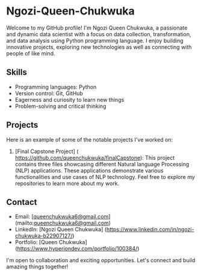 <!---
queenchukwuka/queenchukwuka is a ✨ special ✨ repository because its `README.md` (this file) appears on your GitHub profile.
You can click the Preview link to take a look at your changes.
--->
# Ngozi-Queen-Chukwuka

Welcome to my GitHub profile! I'm Ngozi Queen Chukwuka, a passionate and dynamic data scientist with a focus on data collection, transformation, and data analysis using Python programming language. I enjoy building innovative projects, exploring new technologies as well as connecting with people of like mind.

## Skills

- Programming languages: Python
- Version control: Git, GitHub
- Eagerness and curiosity to learn new things
- Problem-solving and critical thinking

## Projects

Here is an example of some of the notable projects I've worked on:

1. [Final Capstone Project] ( https://github.com/queenchukwuka/finalCapstone): This project contains three files showcasing different Natural language Processing (NLP) applications. These applications demonstrate various functionalities and use cases of NLP technology.
Feel free to explore my repositories to learn more about my work.

## Contact

- Email: [queenchukwuka6@gmail.com] (mailto:queenchukwuka6@gmail.com)
- LinkedIn: [Ngozi Queen Chukwuka] (https://www.linkedin.com/in/ngozi-chukwuka-b22907127/)
- Portfolio: [Queen Chukwuka] (https://www.hyperiondev.com/portfolio/100384/)

I'm open to collaboration and exciting opportunities. Let's connect and build amazing things together!

